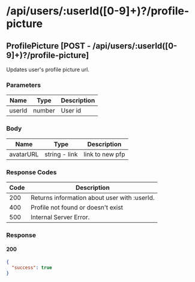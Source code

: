 # /api/users/:userId([0-9]+)?/profile-picture

## ProfilePicture [POST - /api/users/:userId([0-9]+)?/profile-picture]

Updates user's profile picture url.

### Parameters

| Name   | Type   | Description |
|--------|--------|-------------|
| userId | number | User id     |

### Body

| Name      | Type          | Description     |
|-----------|---------------|-----------------|
| avatarURL | string - link | link to new pfp |

### Response Codes

| Code | Description                                  |
|------|----------------------------------------------|
| 200  | Returns information about user with :userId. |
| 400  | Profile not found or doesn't exist           |
| 500  | Internal Server Error.                       |

### Response

#### 200

```json
{
  "success": true
}
```
